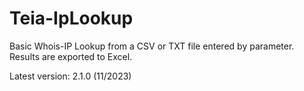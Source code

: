 # Teia-IpLookup
Basic Whois-IP Lookup from a CSV or TXT file entered by parameter. Results are exported to Excel.

Latest version: 2.1.0 (11/2023)
